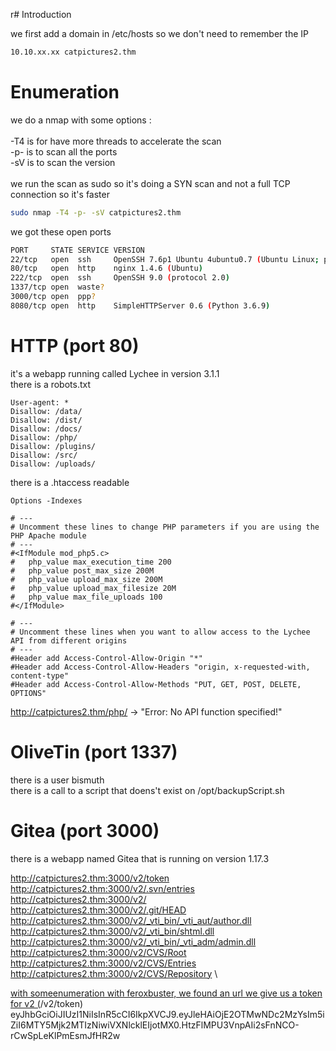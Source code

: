 r# Introduction

we first add a domain in /etc/hosts so we don't need to remember the IP
```bash
10.10.xx.xx catpictures2.thm
```

# Enumeration

we do a nmap with some options :\
\
-T4 is for have more threads to accelerate the scan\
-p- is to scan all the ports\
-sV is to scan the version\
\
we run the scan as sudo so it's doing a SYN scan and not a full TCP connection so it's faster

```bash
sudo nmap -T4 -p- -sV catpictures2.thm
```

we got these open ports
```bash
PORT     STATE SERVICE VERSION
22/tcp   open  ssh     OpenSSH 7.6p1 Ubuntu 4ubuntu0.7 (Ubuntu Linux; protocol 2.0)
80/tcp   open  http    nginx 1.4.6 (Ubuntu)
222/tcp  open  ssh     OpenSSH 9.0 (protocol 2.0)
1337/tcp open  waste?
3000/tcp open  ppp?
8080/tcp open  http    SimpleHTTPServer 0.6 (Python 3.6.9)
```

# HTTP (port 80)
it's a webapp running called Lychee in version 3.1.1\
there is a robots.txt 
```
User-agent: *
Disallow: /data/
Disallow: /dist/
Disallow: /docs/
Disallow: /php/
Disallow: /plugins/
Disallow: /src/
Disallow: /uploads/
```

there is a .htaccess readable
```
Options -Indexes

# ---
# Uncomment these lines to change PHP parameters if you are using the PHP Apache module
# ---
#<IfModule mod_php5.c>
#	php_value max_execution_time 200
#	php_value post_max_size 200M
#	php_value upload_max_size 200M
#	php_value upload_max_filesize 20M
#	php_value max_file_uploads 100
#</IfModule>

# ---
# Uncomment these lines when you want to allow access to the Lychee API from different origins
# ---
#Header add Access-Control-Allow-Origin "*"
#Header add Access-Control-Allow-Headers "origin, x-requested-with, content-type"
#Header add Access-Control-Allow-Methods "PUT, GET, POST, DELETE, OPTIONS"
```

http://catpictures2.thm/php/ -> "Error: No API function specified!"


# OliveTin (port 1337)
there is a user bismuth\
there is a call to a script that doens't exist on /opt/backupScript.sh


# Gitea (port 3000)
there is a webapp named Gitea that is running on version 1.17.3

http://catpictures2.thm:3000/v2/token \
http://catpictures2.thm:3000/v2/.svn/entries \
http://catpictures2.thm:3000/v2/ \
http://catpictures2.thm:3000/v2/.git/HEAD \
http://catpictures2.thm:3000/v2/_vti_bin/_vti_aut/author.dll \
http://catpictures2.thm:3000/v2/_vti_bin/shtml.dll \
http://catpictures2.thm:3000/v2/_vti_bin/_vti_adm/admin.dll \
http://catpictures2.thm:3000/v2/CVS/Root \
http://catpictures2.thm:3000/v2/CVS/Entries \
http://catpictures2.thm:3000/v2/CVS/Repository \

[with someenumeration with feroxbuster, we found an url we give us a token for v2 (](http://catpictures2.thm:3000)/v2/token)
eyJhbGciOiJIUzI1NiIsInR5cCI6IkpXVCJ9.eyJleHAiOjE2OTMwNDc2MzYsIm5iZiI6MTY5Mjk2MTIzNiwiVXNlcklEIjotMX0.HtzFlMPU3VnpAIi2sFnNCO-rCwSpLeKlPmEsmJfHR2w
